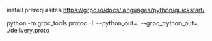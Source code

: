 
install prerequisites
https://grpc.io/docs/languages/python/quickstart/

python -m grpc_tools.protoc -I. --python_out=. --grpc_python_out=. ./delivery.proto


